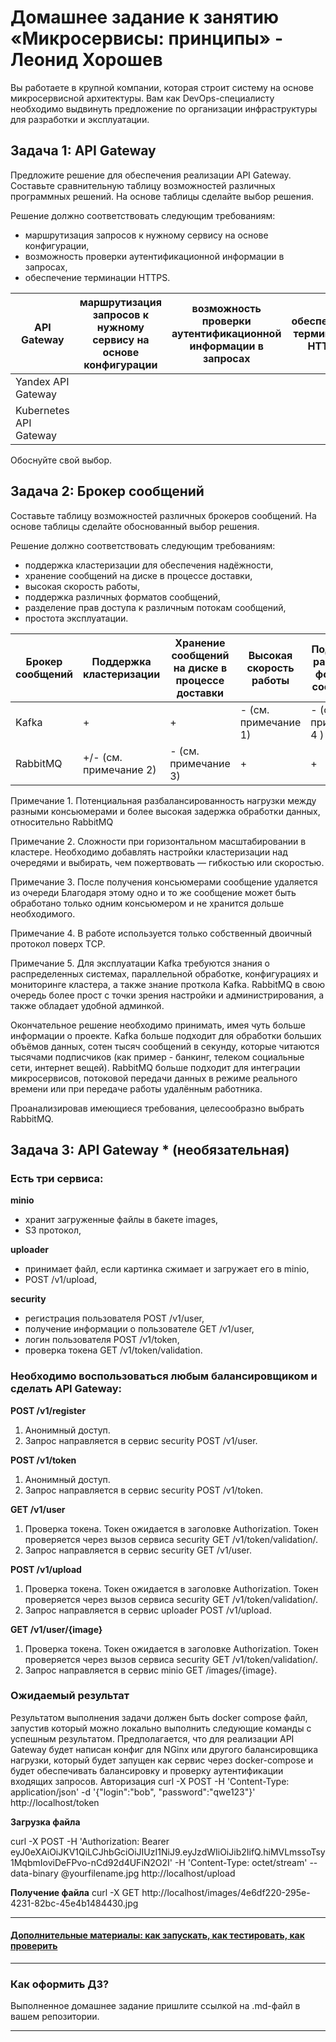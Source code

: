 
# Домашнее задание к занятию «Микросервисы: принципы» - Леонид Хорошев

Вы работаете в крупной компании, которая строит систему на основе микросервисной архитектуры.
Вам как DevOps-специалисту необходимо выдвинуть предложение по организации инфраструктуры для разработки и эксплуатации.

## Задача 1: API Gateway 

Предложите решение для обеспечения реализации API Gateway. Составьте сравнительную таблицу возможностей различных программных решений. На основе таблицы сделайте выбор решения.

Решение должно соответствовать следующим требованиям:
- маршрутизация запросов к нужному сервису на основе конфигурации,
- возможность проверки аутентификационной информации в запросах,
- обеспечение терминации HTTPS.

| API Gateway | маршрутизация запросов к нужному сервису на основе конфигурации | возможность проверки аутентификационной информации в запросах | обеспечение терминации HTTPS |
|-------------|-----------------------------------------------------------------|---------------------------------------------------------------|------------------------------|
| Yandex API Gateway |  | | |
| Kubernetes API Gateway| | |

Обоснуйте свой выбор.

## Задача 2: Брокер сообщений

Составьте таблицу возможностей различных брокеров сообщений. На основе таблицы сделайте обоснованный выбор решения.

Решение должно соответствовать следующим требованиям:
- поддержка кластеризации для обеспечения надёжности,
- хранение сообщений на диске в процессе доставки,
- высокая скорость работы,
- поддержка различных форматов сообщений,
- разделение прав доступа к различным потокам сообщений,
- простота эксплуатации.

| Брокер сообщений | Поддержка кластеризации | Хранение сообщений на диске в процессе доставки | Высокая скорость работы | Поддержка различных форматов сообщений | Простота эксплуатации |
|------------------|-------------------------|-------------------------------------------------|-------------------------|----------------------------------------|-----------------------|
| Kafka            |           +             |                      +                          | - (см. примечание 1)    |       - (см. примечание 4 )            | +/- (см. примечание 5)|
| RabbitMQ         | +/- (см. примечание 2)  |               - (см. примечание 3)              |            +            |                   +                    |        +              |

Примечание 1. Потенциальная разбалансированность нагрузки между разными консьюмерами и более высокая задержка обработки данных, относительно RabbitMQ

Примечание 2. Сложности при горизонтальном масштабировании в кластере. Необходимо добавлять настройки кластеризации над очередями и выбирать, чем пожертвовать — гибкостью или скоростью.

Примечание 3. После получения консьюмерами сообщение удаляется из очереди Благодаря этому одно и то же сообщение может быть обработано только одним консьюмером и не хранится дольше необходимого.

Примечание 4. В работе используется только собственный двоичный протокол поверх TCP.

Примечание 5. Для эксплуатации Kafka требуются знания о распределенных системах, параллельной обработке, конфигурациях и мониторинге кластера, а также знание проткола Kafka. RabbitMQ в свою очередь более прост с точки зрения настройки и администрирования, а также обладает удобной админкой.

Окончательное решение необходимо принимать, имея чуть больше информации о проекте. Kafka больше подходит для обработки больших объёмов данных, сотен тысяч сообщений в секунду, которые читаются тысячами подписчиков (как пример - банкинг, телеком социальные сети, интернет вещей). RabbitMQ больше подходит для интеграции микросервисов, потоковой передачи данных в режиме реального времени или при передаче работы удалённым работника.

Проанализировав имеющиеся требования, целесообразно выбрать  RabbitMQ.





## Задача 3: API Gateway * (необязательная)

### Есть три сервиса:

**minio**
- хранит загруженные файлы в бакете images,
- S3 протокол,

**uploader**
- принимает файл, если картинка сжимает и загружает его в minio,
- POST /v1/upload,

**security**
- регистрация пользователя POST /v1/user,
- получение информации о пользователе GET /v1/user,
- логин пользователя POST /v1/token,
- проверка токена GET /v1/token/validation.

### Необходимо воспользоваться любым балансировщиком и сделать API Gateway:

**POST /v1/register**
1. Анонимный доступ.
2. Запрос направляется в сервис security POST /v1/user.

**POST /v1/token**
1. Анонимный доступ.
2. Запрос направляется в сервис security POST /v1/token.

**GET /v1/user**
1. Проверка токена. Токен ожидается в заголовке Authorization. Токен проверяется через вызов сервиса security GET /v1/token/validation/.
2. Запрос направляется в сервис security GET /v1/user.

**POST /v1/upload**
1. Проверка токена. Токен ожидается в заголовке Authorization. Токен проверяется через вызов сервиса security GET /v1/token/validation/.
2. Запрос направляется в сервис uploader POST /v1/upload.

**GET /v1/user/{image}**
1. Проверка токена. Токен ожидается в заголовке Authorization. Токен проверяется через вызов сервиса security GET /v1/token/validation/.
2. Запрос направляется в сервис minio GET /images/{image}.

### Ожидаемый результат

Результатом выполнения задачи должен быть docker compose файл, запустив который можно локально выполнить следующие команды с успешным результатом.
Предполагается, что для реализации API Gateway будет написан конфиг для NGinx или другого балансировщика нагрузки, который будет запущен как сервис через docker-compose и будет обеспечивать балансировку и проверку аутентификации входящих запросов.
Авторизация
curl -X POST -H 'Content-Type: application/json' -d '{"login":"bob", "password":"qwe123"}' http://localhost/token

**Загрузка файла**

curl -X POST -H 'Authorization: Bearer eyJ0eXAiOiJKV1QiLCJhbGciOiJIUzI1NiJ9.eyJzdWIiOiJib2IifQ.hiMVLmssoTsy1MqbmIoviDeFPvo-nCd92d4UFiN2O2I' -H 'Content-Type: octet/stream' --data-binary @yourfilename.jpg http://localhost/upload

**Получение файла**
curl -X GET http://localhost/images/4e6df220-295e-4231-82bc-45e4b1484430.jpg

---

#### [Дополнительные материалы: как запускать, как тестировать, как проверить](https://github.com/netology-code/devkub-homeworks/tree/main/11-microservices-02-principles)

---

### Как оформить ДЗ?

Выполненное домашнее задание пришлите ссылкой на .md-файл в вашем репозитории.

---
